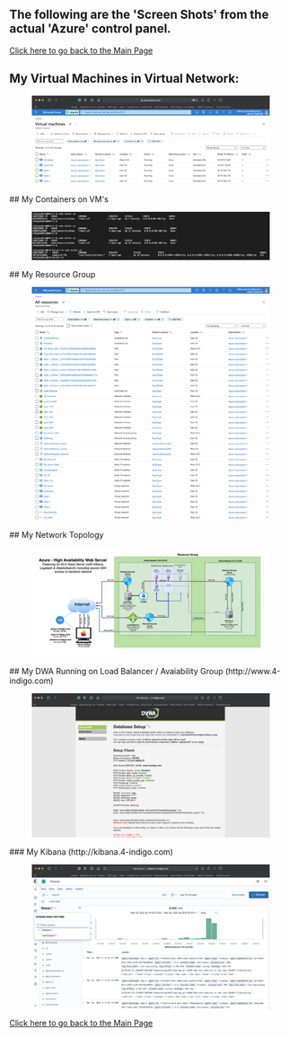 ## The following are the 'Screen Shots' from the actual 'Azure' control panel.

<a href="https://github.com/wjanness/Azure/blob/main/README.md">Click here to go back to the Main Page</a>

## My Virtual Machines in Virtual Network:
<figure><img src="/ScreenShots/VirtualMachines.png"><figcaption></figcaption></figure>
## My Containers on VM's
<figure><img src="/ScreenShots/Containers.png"><figcaption></figcaption></figure>
## My Resource Group
<figure><img src="/ScreenShots/Resources.png"><figcaption></figcaption></figure>
## My Network Topology
<figure><img src="/Diagrams/Azure.png"><figcaption></figcaption></figure>
## My DWA Running on Load Balancer / Avaiability Group (http://www.4-indigo.com)
<figure><img src="/ScreenShots/DVWA.png"><figcaption></figcaption></figure>
### My Kibana (http://kibana.4-indigo.com)
<figure><img src="/ScreenShots/Kibana.png"><figcaption></figcaption></figure>

<a href="https://github.com/wjanness/Azure/blob/main/README.md">Click here to go back to the Main Page</a>
